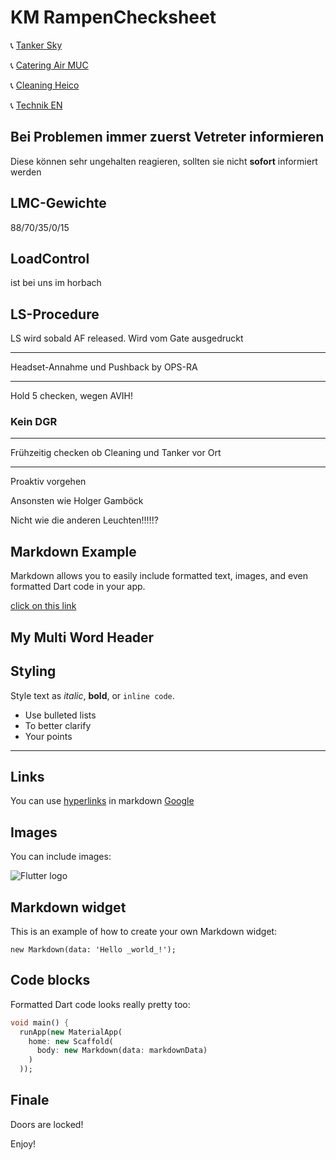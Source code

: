# KM RampenChecksheet

📞 [Tanker Sky](tel://08001507090)

📞 [Catering Air MUC](tel://08001507090)

📞 [Cleaning Heico](tel://08001507090)

📞 [Technik EN](tel://08001507090)

## Bei Problemen immer zuerst Vetreter informieren

Diese können sehr ungehalten reagieren, sollten sie nicht __sofort__ informiert werden

## LMC-Gewichte

88/70/35/0/15

## LoadControl

ist bei uns im horbach

## LS-Procedure

LS wird sobald AF released. Wird vom Gate ausgedruckt

___

Headset-Annahme und Pushback by OPS-RA
___
Hold 5 checken, wegen AVIH!

### Kein DGR

___
Frühzeitig checken ob Cleaning und Tanker vor Ort
___
Proaktiv vorgehen

Ansonsten wie Holger Gamböck

Nicht wie die anderen Leuchten!!!!!?

## Markdown Example

Markdown allows you to easily include formatted text, images, and even formatted Dart code in your app.

[click on this link](#finale)

## My Multi Word Header

## Styling

Style text as _italic_, __bold__, or `inline code`.

- Use bulleted lists
- To better clarify
- Your points

___

## Links

You can use [hyperlinks](tel://08001507090) in markdown
[Google](http://www.google.com)

## Images

You can include images:

![Flutter logo](https://flutter.io/images/flutter-mark-square-100.png#100x100)

## Markdown widget

This is an example of how to create your own Markdown widget:

    new Markdown(data: 'Hello _world_!');

## Code blocks

Formatted Dart code looks really pretty too:

```dart
void main() {
  runApp(new MaterialApp(
    home: new Scaffold(
      body: new Markdown(data: markdownData)
    )
  ));

```

## Finale

Doors are locked!

Enjoy!
